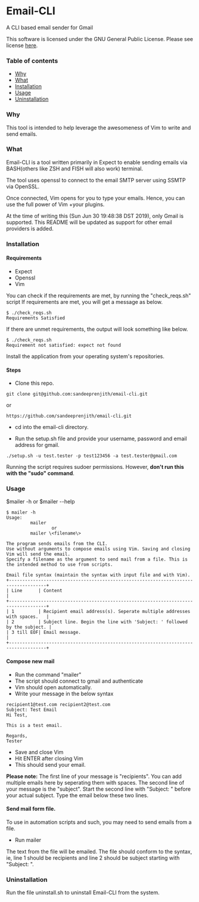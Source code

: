 # Email-CLI
A CLI based email sender for Gmail

This software is licensed under the GNU General Public License. Please see license [here](LICENSE).

### Table of contents

- [Why](#why)
- [What](#what)
- [Installation](#installation)
- [Usage](#usage)
- [Uninstallation](#uninstallation)


### Why

This tool is intended to help leverage the awesomeness of Vim to write and send emails.

### What

Email-CLI is a tool written primarily in Expect to enable sending emails via BASH(others like ZSH and FISH will also work) terminal.

The tool uses openssl to connect to the email SMTP server using SSMTP via OpenSSL. 

Once connected, Vim opens for you to type your emails. Hence, you can use the full power of Vim +your plugins. 

At the time of writing this (Sun Jun 30 19:48:38 DST 2019), only Gmail is supported. This README will be updated as support for other email providers is added.

### Installation

#### Requirements

* Expect
* Openssl
* Vim

You can check if the requirements are met, by running the "check_reqs.sh" script
If requirements are met, you will get a message as below. 

```
$ ./check_reqs.sh
Requirements Satisfied
```
If there are unmet requirements, the output will look something like below. 

```
$ ./check_reqs.sh
Requirement not satisfied: expect not found
```
Install the application from your operating system's repositories.

#### Steps

* Clone this repo.

```
git clone git@github.com:sandeeprenjith/email-cli.git

```

or

```
https://github.com/sandeeprenjith/email-cli.git

```
* cd into the email-cli directory.

* Run the setup.sh file and provide your username, password and email address for gmail. 

```
./setup.sh -u test.tester -p test123456 -a test.tester@gmail.com
```

Running the script requires sudoer permissions. However, **don't run this with the "sudo" command**.

### Usage

$mailer -h or $mailer --help

```
$ mailer -h
Usage:
         mailer
                 or
         mailer \<filename\>

The program sends emails from the CLI.
Use without arguments to compose emails using Vim. Saving and closing Vim will send the email.
Specify a filename as the argument to send mail from a file. This is the intended method to use from scripts.

Email file syntax (maintain the syntax with input file and with Vim).
+------------------------------------------------------------------------------------+
| Line      | Content                                                                |
+------------------------------------------------------------------------------------+
| 1         | Recipient email address(s). Seperate multiple addresses with spaces.   |
| 2         | Subject line. Begin the line with 'Subject: ' followed by the subject. |
| 3 till EOF| Email message.                                                         |
+------------------------------------------------------------------------------------+

```

#### Compose new mail
 
* Run the command "mailer"
* The script should connect to gmail and authenticate
* Vim should open automatically. 
* Write your message in the below syntax

```
recipient1@test.com recipient2@test.com
Subject: Test Email
Hi Test,

This is a test email.

Regards,
Tester
```
* Save and close Vim
* Hit ENTER after closing Vim
* This should send your email.

**Please note:**
The first line of your message is "recipients". You can add multiple emails here by seperating them with spaces. 
The second line of your message is the "subject". Start the second line with "Subject: " before your actual subject. 
Type the email below these two lines.

#### Send mail form file.

To use in automation scripts and such, you may need to send emails from a file. 

* Run mailer <filename>

The text from the file will be emailed. The file should conform to the syntax, ie, line 1 should be recipients and line 2 should be subject starting with "Subject: ".

### Uninstallation

Run the file uninstall.sh to uninstall Email-CLI from the system. 


